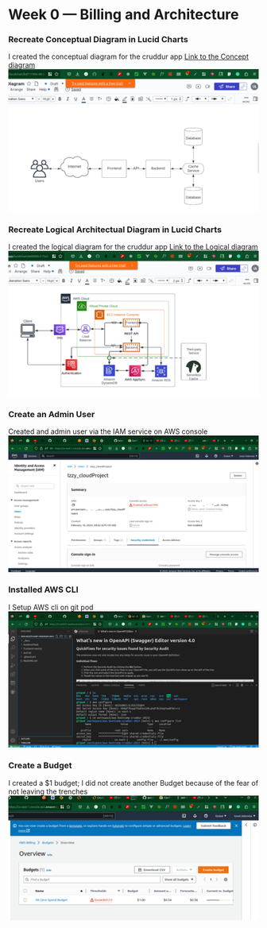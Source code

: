 # Week 0 — Billing and Architecture

### Recreate Conceptual Diagram in Lucid Charts
I created the conceptual diagram for the cruddur app
[Link to the Concept diagram](https://lucid.app/lucidchart/bd711994-49c9-4653-a165-d75570e2b0ea/edit?viewport_loc=140%2C208%2C1480%2C691%2C0_0&invitationId=inv_482c1861-1783-4a81-9738-85a3fd70659a)
![Image below](assets/week-0/concept_diagram-wk0.png)

### Recreate Logical Architectual Diagram in Lucid Charts
I created the logical diagram for the cruddur app
[Link to the Logical diagram](https://lucid.app/lucidchart/ed9090c3-75ab-4606-ae45-23fd44c6ef2c/edit?viewport_loc=67%2C143%2C1480%2C691%2C0_0&invitationId=inv_a3821f4d-8fca-458f-9ac9-b9c4b66eaefd)
![Image below](assets/week-0/Logical_diagram-wk0.png)

### Create an Admin User
Created and admin user via the IAM service on AWS console
![Image below](assets/week-0/Create_IAM-user-wk0.png)

### Installed AWS CLI
I Setup AWS cli on git pod
![Proof below](assets/week-0/install_AWS-CLI_gitpod-wk0.png)

### Create a Budget
I created a $1 budget; I did not create another Budget because of the fear of not leaving the trenches
![A snapshot of the budget created](assets/week-0/aws_budget-wk0.png)
